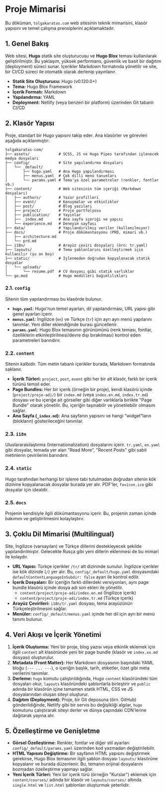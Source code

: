 # Proje Mimarisi

Bu döküman, `tolgakaratas.com` web sitesinin teknik mimarisini, klasör yapısını ve temel çalışma prensiplerini açıklamaktadır.

## 1. Genel Bakış

Web sitesi, **Hugo** statik site oluşturucusu ve **Hugo Blox** teması kullanılarak geliştirilmiştir. Bu yaklaşım, yüksek performans, güvenlik ve basit bir dağıtım (deployment) süreci sunar. İçerikler Markdown formatında yönetilir ve site, bir CI/CD süreci ile otomatik olarak derlenip yayınlanır.

- **Statik Site Oluşturucu:** Hugo (v0.120.0+)
- **Tema:** Hugo Blox Framework
- **İçerik Formatı:** Markdown
- **Yapılandırma:** YAML
- **Deployment:** Netlify (veya benzeri bir platform) üzerinden Git tabanlı CI/CD

## 2. Klasör Yapısı

Proje, standart bir Hugo yapısını takip eder. Ana klasörler ve görevleri aşağıda açıklanmıştır:

```
tolgakaratas-com/
├── assets/             # SCSS, JS ve Hugo Pipes tarafından işlenecek medya dosyaları
├── config/             # Site yapılandırma dosyaları
│   └── _default/
│       ├── hugo.yaml   # Ana Hugo yapılandırması
│       ├── menus.yaml  # Çok dilli menü tanımları
│       └── params.yaml # Tema'ya özel parametreler (renkler, fontlar vb.)
├── content/            # Web sitesinin tüm içeriği (Markdown dosyaları)
│   ├── authors/        # Yazar profilleri
│   ├── event/          # Konuşmalar ve etkinlikler
│   ├── post/           # Blog yazıları
│   ├── project/        # Proje portfolyosu
│   ├── publication/    # Yayınlar
│   ├── _index.md       # Ana sayfa içeriği ve yapısı
│   └── experience.md   # Deneyim sayfası
├── data/               # Yapılandırılmış veriler (kullanılmıyor)
├── docs/               # Proje dökümantasyonu (PRD, mimari vb.)
│   ├── architecture.md
│   └── prd.md
├── i18n/               # Arayüz çeviri dosyaları (örn: tr.yaml)
├── layouts/            # Tema şablonlarını özelleştirmek için kullanılır (şu an boş)
├── static/             # İşlenmeden doğrudan kopyalanacak statik dosyalar
│   └── uploads/
│       └── resume.pdf  # CV dosyası gibi statik varlıklar
└── go.mod              # Hugo modülleri bağımlılıkları
```

### 2.1. `config`

Sitenin tüm yapılandırması bu klasörde bulunur.

- **`hugo.yaml`**: Hugo'nun temel ayarları, dil yapılandırması, URL yapısı gibi genel ayarları içerir.
- **`menus.yaml`**: İngilizce (`en`) ve Türkçe (`tr`) için ayrı ayrı menü yapılarını tanımlar. Yeni diller eklendiğinde burası güncellenir.
- **`params.yaml`**: Hugo Blox temasının görünümünü (renk teması, fontlar, özelliklerin etkinleştirilmesi/devre dışı bırakılması) kontrol eden parametreleri barındırır.

### 2.2. `content`

Sitenin kalbidir. Tüm metin tabanlı içerikler burada, Markdown formatında saklanır.

- **İçerik Türleri:** `project`, `post`, `event` gibi her bir alt klasör, farklı bir içerik türünü temsil eder.
- **Page Bundles:** Her bir içerik (örneğin bir proje), kendi klasörü içinde (`project/proje-adi/`) bir `index.md` (veya `index.en.md`, `index.tr.md`) dosyası ve bu içeriğe ait görseller gibi diğer varlıklarla birlikte "Page Bundle" olarak yönetilir. Bu, içeriğin taşınabilir ve yönetilebilir olmasını sağlar.
- **Ana Sayfa (`_index.md`):** Ana sayfanın yapısını ve hangi "widget"ların (blokların) gösterileceğini tanımlar.

### 2.3. `i18n`

Uluslararasılaştırma (Internationalization) dosyalarını içerir. `tr.yaml`, `en.yaml` gibi dosyalar, temada yer alan "Read More", "Recent Posts" gibi sabit metinlerin çevirilerini barındırır.

### 2.4. `static`

Hugo tarafından herhangi bir işleme tabi tutulmadan doğrudan sitenin kök dizinine kopyalanacak dosyalar burada yer alır. PDF'ler, `favicon.ico` gibi dosyalar için idealdir.

### 2.5. `docs`

Projenin kendisiyle ilgili dökümantasyonu içerir. Bu, projenin zaman içinde bakımını ve geliştirilmesini kolaylaştırır.

## 3. Çoklu Dil Mimarisi (Multilingual)

Site, İngilizce (varsayılan) ve Türkçe dillerini destekleyecek şekilde yapılandırılmıştır. Gelecekte Rusça gibi yeni dillerin eklenmesi de bu mimari ile kolaydır.

- **URL Yapısı:** Türkçe içerikler `/tr/` alt dizininde sunulur. İngilizce içerikler ise kök dizinde (`/`) yer alır. Bu, `config/_default/hugo.yaml` dosyasındaki `defaultContentLanguageInSubdir: false` ayarı ile kontrol edilir.
- **İçerik Dosyaları:** Bir içeriğin farklı dillerdeki versiyonları, aynı page bundle klasörü içinde dosya adı son ekleri ile yönetilir.
  - `content/project/proje-adi/index.en.md` (İngilizce içerik)
  - `content/project/proje-adi/index.tr.md` (Türkçe içerik)
- **Arayüz Çevirileri:** `i18n/tr.yaml` dosyası, tema arayüzünün Türkçeleştirilmesini sağlar.
- **Menüler:** `config/_default/menus.yaml` içinde her dil için ayrı bir menü tanımı bulunur.

## 4. Veri Akışı ve İçerik Yönetimi

1.  **İçerik Oluşturma:** Yeni bir proje, blog yazısı veya etkinlik eklemek için ilgili `content` alt klasöründe yeni bir page bundle (klasör ve `index.xx.md` dosyası) oluşturulur.
2.  **Metadata (Front Matter):** Her Markdown dosyasının başındaki YAML bloğu (`--- ... ---`), o içeriğin başlık, tarih, etiketler, özet gibi meta verilerini tanımlar.
3.  **Derleme:** `hugo` komutu çalıştırıldığında, Hugo `content` klasöründeki tüm dosyaları okur, `layouts` klasöründeki şablonlarla birleştirir ve `public` adında bir klasörün içine tamamen statik HTML, CSS ve JS dosyalarından oluşan siteyi oluşturur.
4.  **Dağıtım (Deployment):** Proje, bir Git deposuna (örn. GitHub) gönderildiğinde, Netlify gibi bir servis bu değişikliği algılar, `hugo` komutunu çalıştırarak siteyi derler ve dünya çapındaki CDN'lerine dağıtarak yayına alır.

## 5. Özelleştirme ve Genişletme

- **Görsel Özelleştirme:** Renkler, fontlar ve diğer stil ayarları `config/_default/params.yaml` üzerinden kod yazmadan değiştirilebilir.
- **HTML Yapısını Değiştirme:** Bir sayfanın HTML yapısını değiştirmek gerekirse, Hugo Blox temasının ilgili şablon dosyası `layouts/` klasörüne kopyalanır ve burada düzenlenir. Bu, temanın orijinal dosyalarını bozmadan özelleştirme yapmayı sağlar.
- **Yeni İçerik Türleri:** Yeni bir içerik türü (örneğin "Kurslar") eklemek için `content/courses/` adında bir klasör ve `layouts/courses/` altında `single.html` ve `list.html` şablonları oluşturmak yeterlidir.
